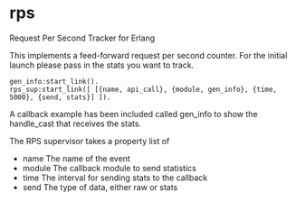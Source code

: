 rps
===

Request Per Second Tracker for Erlang

This implements a feed-forward request per second counter.  For the initial launch please pass in the stats you want to track.

```
gen_info:start_link().
rps_sup:start_link([ [{name, api_call}, {module, gen_info}, {time, 5000}, {send, stats}] ]).
```

A callback example has been included called gen_info to show the handle_cast that receives the stats.

The RPS supervisor takes a property list of 

* name   The name of the event
* module The callback module to send statistics
* time   The interval for sending stats to the callback
* send   The type of data, either raw or stats



